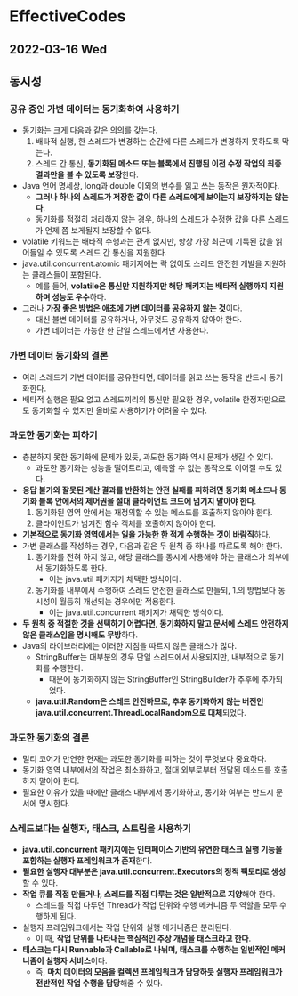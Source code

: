 # EffectiveCodes
## 2022-03-16 Wed

## 동시성
### 공유 중인 가변 데이터는 동기화하여 사용하기
* 동기화는 크게 다음과 같은 의의를 갖는다.
  1. 배타적 실행, 한 스레드가 변경하는 순간에 다른 스레드가 변경하지 못하도록 막는다.
  2. 스레드 간 통신, **동기화된 메소드 또는 블록에서 진행된 이전 수정 작업의 최종 결과만을 볼 수 있도록 보장**한다.
* Java 언어 명세상, long과 double 이외의 변수를 읽고 쓰는 동작은 원자적이다.
  * **그러나 하나의 스레드가 저장한 값이 다른 스레드에게 보이는지 보장하지는 않는다**.
  * 동기화를 적절히 처리하지 않는 경우, 하나의 스레드가 수정한 값을 다른 스레드가 언제 쯤 보게될지 보장할 수 없다.
* volatile 키워드는 배타적 수행과는 관계 없지만, 항상 가장 최근에 기록된 값을 읽어들일 수 있도록 스레드 간 통신을 지원한다.
* java.util.concurrent.atomic 패키지에는 락 없이도 스레드 안전한 개발을 지원하는 클래스들이 포함된다.
  * 예를 들어, **volatile은 통신만 지원하지만 해당 패키지는 배타적 실행까지 지원하며 성능도 우수**하다.
* 그러나 **가장 좋은 방법은 애초에 가변 데이터를 공유하지 않는 것**이다.
  * 대신 불변 데이터를 공유하거나, 아무것도 공유하지 않아야 한다.
  * 가변 데이터는 가능한 한 단일 스레드에서만 사용한다.

### 가변 데이터 동기화의 결론
* 여러 스레드가 가변 데이터를 공유한다면, 데이터를 읽고 쓰는 동작을 반드시 동기화한다.
* 배타적 실행은 필요 없고 스레드끼리의 통신만 필요한 경우, volatile 한정자만으로도 동기화할 수 있지만 올바로 사용하기가 어려울 수 있다.

### 과도한 동기화는 피하기
* 충분하지 못한 동기화에 문제가 있듯, 과도한 동기화 역시 문제가 생길 수 있다.
  * 과도한 동기화는 성능을 떨어트리고, 예측할 수 없는 동작으로 이어질 수도 있다.
* **응답 불가와 잘못된 계산 결과를 반환하는 안전 실패를 피하려면 동기화 메소드나 동기화 블록 안에서의 제어권을 절대 클라이언트 코드에 넘기지 말아야 한다**.
  1. 동기화된 영역 안에서는 재정의할 수 있는 메소드를 호출하지 않아야 한다.
  2. 클라이언트가 넘겨진 함수 객체를 호출하지 않아야 한다.
* **기본적으로 동기화 영역에서는 일을 가능한 한 적게 수행하는 것이 바람직**하다.
* 가변 클래스를 작성하는 경우, 다음과 같은 두 원칙 중 하나를 따르도록 해야 한다.
  1. 동기화를 전혀 하지 않고, 해당 클래스를 동시에 사용해야 하는 클래스가 외부에서 동기화하도록 한다.
     * 이는 java.util 패키지가 채택한 방식이다.
  2. 동기화를 내부에서 수행하여 스레드 안전한 클래스로 만들되, 1.의 방법보다 동시성이 월등히 개선되는 경우에만 적용한다.
     * 이는 java.util.concurrent 패키지가 채택한 방식이다.
* **두 원칙 중 적절한 것을 선택하기 어렵다면, 동기화하지 말고 문서에 스레드 안전하지 않은 클래스임을 명시해도 무방**하다.
* Java의 라이브러리에는 이러한 지침을 따르지 않은 클래스가 많다.
  * StringBuffer는 대부분의 경우 단일 스레드에서 사용되지만, 내부적으로 동기화를 수행한다.
    * 때문에 동기화하지 않는 StringBuffer인 StringBuilder가 추후에 추가되었다.
  * **java.util.Random은 스레드 안전하므로, 추후 동기화하지 않는 버전인 java.util.concurrent.ThreadLocalRandom으로 대체**되었다.

### 과도한 동기화의 결론
* 멀티 코어가 만연한 현재는 과도한 동기화를 피하는 것이 무엇보다 중요하다.
* 동기화 영역 내부에서의 작업은 최소화하고, 절대 외부로부터 전달된 메소드를 호출하지 말아야 한다.
* 필요한 이유가 있을 때에만 클래스 내부에서 동기화하고, 동기화 여부는 반드시 문서에 명시한다.

### 스레드보다는 실행자, 태스크, 스트림을 사용하기
* **java.util.concurrent 패키지에는 인터페이스 기반의 유연한 태스크 실행 기능을 포함하는 실행자 프레임워크가 존재**한다.
* **필요한 실행자 대부분은 java.util.concurrent.Executors의 정적 팩토리로 생성**할 수 있다.
* **작업 큐를 직접 만들거나, 스레드를 직접 다루는 것은 일반적으로 지양**해야 한다.
  * 스레드를 직접 다루면 Thread가 작업 단위와 수행 메커니즘 두 역할을 모두 수행하게 된다.
* 실행자 프레임워크에서는 작업 단위와 실행 메커니즘은 분리된다.
  * 이 때, **작업 단위를 나타내는 핵심적인 추상 개념을 태스크라고 한다**. 
* **태스크는 다시 Runnable과 Callable로 나뉘며, 태스크를 수행하는 일반적인 메커니즘이 실행자 서비스**이다.
  * 즉, **마치 데이터의 모음을 컬렉션 프레임워크가 담당하듯 실행자 프레임워크가 전반적인 작업 수행을 담당**해줄 수 있다.